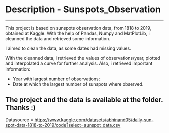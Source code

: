# Description - Sunspots_Observation
---
This project is based on sunspots observation data, from 1818 to 2019, obtained at Kaggle. With the help of Pandas, Numpy and MatPlotLib, i cleanned the data and retrieved some information.

I aimed to clean the data, as some dates had missing values.

With the cleanned data, i retrieved the values of observations/year, plotted and interpolated a curve for further analysis.
Also, i retrieved important information:
- Year with largest number of observations;
- Date at which the largest number of sunspots where observed.

The project and the data is available at the folder. Thanks :)
---

Datasource = https://www.kaggle.com/datasets/abhinand05/daily-sun-spot-data-1818-to-2019/code?select=sunspot_data.csv
